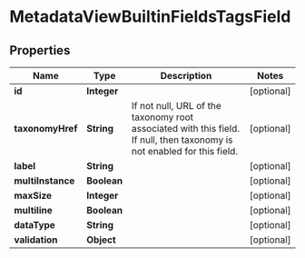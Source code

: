 

# MetadataViewBuiltinFieldsTagsField


## Properties

| Name | Type | Description | Notes |
|------------ | ------------- | ------------- | -------------|
|**id** | **Integer** |  |  [optional] |
|**taxonomyHref** | **String** | If not null, URL of the taxonomy root associated with this field. If null, then taxonomy is not enabled for this field.  |  [optional] |
|**label** | **String** |  |  [optional] |
|**multiInstance** | **Boolean** |  |  [optional] |
|**maxSize** | **Integer** |  |  [optional] |
|**multiline** | **Boolean** |  |  [optional] |
|**dataType** | **String** |  |  [optional] |
|**validation** | **Object** |  |  [optional] |



